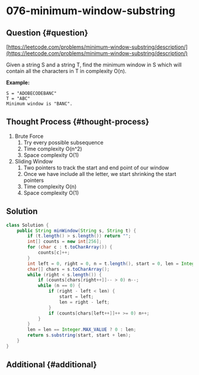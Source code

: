 # 076-minimum-window-substring

## Question {#question}

[https://leetcode.com/problems/minimum-window-substring/description/](https://leetcode.com/problems/minimum-window-substring/description/)

Given a string S and a string T, find the minimum window in S which will contain all the characters in T in complexity O\(n\).

**Example:**

```text
S = "ADOBECODEBANC"
T = "ABC"
Minimum window is "BANC".
```

## Thought Process {#thought-process}

1. Brute Force
   1. Try every possible subsequence
   2. Time complexity O\(n^2\)
   3. Space complexity O\(1\)
2. Sliding Window
   1. Two pointers to track the start and end point of our window
   2. Once we have include all the letter, we start shrinking the start pointers
   3. Time complexity O\(n\)
   4. Space complexity O\(1\)

## Solution

```java
class Solution {
    public String minWindow(String s, String t) {
        if (t.length() > s.length()) return "";
        int[] counts = new int[256];
        for (char c : t.toCharArray()) {
            counts[c]++;
        }
        int left = 0, right = 0, n = t.length(), start = 0, len = Integer.MAX_VALUE;
        char[] chars = s.toCharArray();
        while (right < s.length()) {
            if (counts[chars[right++]]-- > 0) n--;
            while (n == 0) {
                if (right - left < len) {
                    start = left;
                    len = right - left;
                } 
                if (counts[chars[left++]]++ >= 0) n++;
            }
        }
        len = len == Integer.MAX_VALUE ? 0 : len;
        return s.substring(start, start + len);
    }
}
```

## Additional {#additional}

